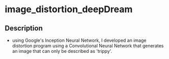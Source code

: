 # image_distortion_deepDream

## Description
- using Google's Inception Neural Network, I developed an image distortion program using a Convolutional Neural Network that generates an image that can only be described as 'trippy'.